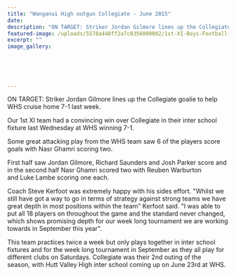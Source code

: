 ```yaml
---
title: "Wanganui High outgun Collegiate - June 2015"
date: 
description: "ON TARGET: Striker Jordan Gilmore lines up the Collegiate goalie to help WHS cruise home 7-1 last week."
featured-image: /uploads/5578a448ff2a7c0356000002/1st-XI-Boys-Football-(14)10.6.15.MUL.JPG
excerpt: ""
image_gallery:
    
    
    
    
    
---
```


<p>ON TARGET: Striker Jordan Gilmore lines up the Collegiate goalie to help WHS cruise home 7-1 last week.</p>
<p>Our 1st XI team had a convincing win over Collegiate in their inter school fixture last Wednesday at WHS winning 7-1.&nbsp;</p>
<p>Some great attacking play from the WHS team saw 6 of the players score goals with Nasr Ghamri scoring two.&nbsp;</p>
<p>First half saw&nbsp;Jordan Gilmore,&nbsp;Richard Saunders and Josh Parker score and in the second half&nbsp;Nasr Ghamri scored two with&nbsp;Reuben Warburton and&nbsp;Luke Lambe scoring one each.&nbsp;</p>
<p>Coach Steve Kerfoot was extremely happy with his sides effort. "Whilst we still have got a way to go in terms of strategy against strong teams we have great depth in most positions within the team" Kerfoot said. "I was able to put all 18 players on throughout the game and the standard never changed, which shows promising depth for our&nbsp;week long tournament we&nbsp;are working towards in September this year".&nbsp;</p>
<p>This team practices twice a week but only plays together in inter school fixtures and for the week long&nbsp;tournament in September as they all play for different clubs on Saturdays. Collegiate was their 2nd outing of the season,&nbsp;with Hutt Valley High inter school coming up on June 23rd at WHS.</p>

